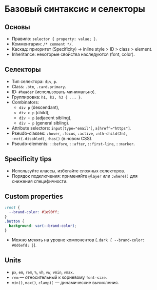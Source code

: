 # Базовый синтаксис и селекторы

## Основы
- Правило: `selector { property: value; }`.
- Комментарии: `/* comment */`.
- Каскад: приоритет (Specificity) → inline style > ID > class > element.
- Inheritance: некоторые свойства наследуются (font, color).

## Селекторы
- Тип селектора: `div`, `p`.
- Class: `.btn`, `.card.primary`.
- ID: `#header` (использовать минимально).
- Группировка: `h1, h2, h3 { ... }`.
- Combinators:
  - `div p` (descendant),
  - `div > p` (child),
  - `div + p` (adjacent sibling),
  - `div ~ p` (general sibling).
- Attribute selectors: `input[type="email"]`, `a[href^="https"]`.
- Pseudo-classes: `:hover`, `:focus`, `:active`, `:nth-child(2n)`, `:not(.disabled)`, `:has()` (в новом CSS).
- Pseudo-elements: `::before`, `::after`, `::first-line`, `::marker`.

## Specificity tips
- Используйте классы, избегайте сложных селекторов.
- Порядок подключения: применяйте `@layer` или `:where()` для снижения специфичности.

## Custom properties
```css
:root {
  --brand-color: #1e90ff;
}
.button {
  background: var(--brand-color);
}
```
- Можно менять на уровне компонентов (`.dark { --brand-color: #0d6efd; }`).

## Units
- `px`, `em`, `rem`, `%`, `vh`, `vw`, `vmin`, `vmax`.
- `rem` — относительный к корневому `font-size`.
- `min()`, `max()`, `clamp()` — динамические вычисления.

